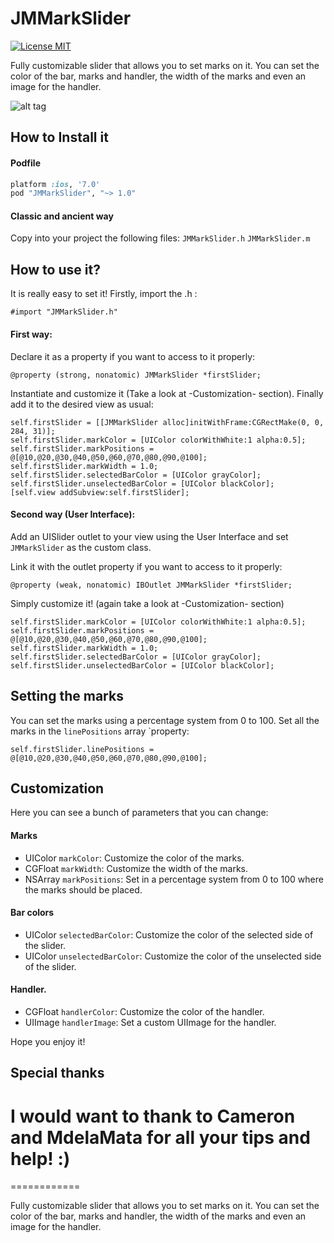 JMMarkSlider
======================
[![License MIT](https://go-shields.herokuapp.com/license-MIT-blue.png)](https://github.com/andresbrun/ABCustomUINavigationController/blob/master/LICENSE)

Fully customizable slider that allows you to set marks on it. You can set the color of the bar, marks and handler, the width of the marks and even an image for the handler.

![alt tag](http://desarrolloios.es/wp-content/uploads/2014/07/JMMarkSlider.png)


How to Install it
------------
#### Podfile
```ruby
platform :ios, '7.0'
pod "JMMarkSlider", "~> 1.0"
```
#### Classic and ancient way
Copy into your project the following files:
`JMMarkSlider.h`
`JMMarkSlider.m`

How to use it? 
------------

It is really easy to set it! Firstly, import the .h :

	#import "JMMarkSlider.h"

#### First way:

Declare it as a property if you want to access to it properly:

	@property (strong, nonatomic) JMMarkSlider *firstSlider;

Instantiate and customize it (Take a look at -Customization- section). Finally add it to the desired view as usual:

	self.firstSlider = [[JMMarkSlider alloc]initWithFrame:CGRectMake(0, 0, 284, 31)];
	self.firstSlider.markColor = [UIColor colorWithWhite:1 alpha:0.5];
	self.firstSlider.markPositions = @[@10,@20,@30,@40,@50,@60,@70,@80,@90,@100];
	self.firstSlider.markWidth = 1.0;
	self.firstSlider.selectedBarColor = [UIColor grayColor];
	self.firstSlider.unselectedBarColor = [UIColor blackColor];
	[self.view addSubview:self.firstSlider];
	
#### Second way (User Interface):

Add an UISlider outlet to your view using the User Interface and set `JMMarkSlider` as the custom class.

Link it with the outlet property if you want to access to it properly:

	@property (weak, nonatomic) IBOutlet JMMarkSlider *firstSlider;

Simply customize it! (again take a look at -Customization- section)

	self.firstSlider.markColor = [UIColor colorWithWhite:1 alpha:0.5];
	self.firstSlider.markPositions = @[@10,@20,@30,@40,@50,@60,@70,@80,@90,@100];
	self.firstSlider.markWidth = 1.0;
	self.firstSlider.selectedBarColor = [UIColor grayColor];
	self.firstSlider.unselectedBarColor = [UIColor blackColor];

Setting the marks
------------
You can set the marks using a percentage system from 0 to 100. Set all the marks in the `linePositions` array `property:

	self.firstSlider.linePositions = @[@10,@20,@30,@40,@50,@60,@70,@80,@90,@100];

Customization
------------

Here you can see a bunch of parameters that you can change:

#### Marks
- UIColor `markColor`: Customize the color of the marks.
- CGFloat `markWidth`: Customize the width of the marks.
- NSArray `markPositions`: Set in a percentage system from 0 to 100 where the marks should be placed.

#### Bar colors
- UIColor `selectedBarColor`: Customize the color of the selected side of the slider.
- UIColor `unselectedBarColor`: Customize the color of the unselected side of the slider.

#### Handler.
- CGFloat `handlerColor`: Customize the color of the handler.
- UIImage `handlerImage`: Set a custom UIImage for the handler.

Hope you enjoy it!

Special thanks
------------

I would want to thank to Cameron and MdelaMata for all your tips and help! :)
=======
============

Fully customizable slider that allows you to set marks on it. You can set the color of the bar, marks and handler, the width of the marks and even an image for the handler.
